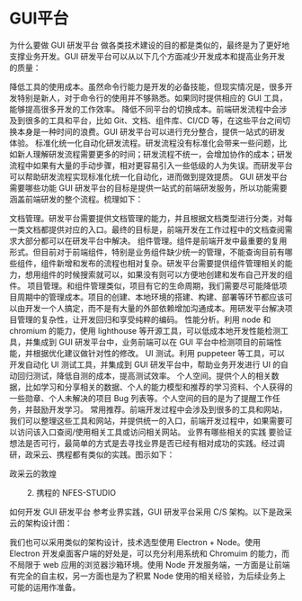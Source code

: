 # GUI平台

为什么要做 GUI 研发平台
做各类技术建设的目的都是类似的，最终是为了更好地支撑业务开发。GUI 研发平台可以从以下几个方面减少开发成本和提高业务开发的质量：

降低工具的使用成本。虽然命令行能力是开发的必备技能，但现实情况是，很多开发特别是新人，对于命令行的使用并不够熟悉。如果同时提供相应的 GUI 工具，能够提高很多开发的工作效率。
降低不同平台的切换成本。前端研发流程中会涉及到很多的工具和平台，比如 Git、文档、组件库、CI/CD 等，在这些平台之间切换本身是一种时间的浪费。GUI 研发平台可以进行充分整合，提供一站式的研发体验。
标准化统一化自动化研发流程。研发流程没有标准化会带来一些问题，比如新人理解研发流程需要更多的时间；研发流程不统一，会增加协作的成本；研发流程中如果有大量的手动步骤，相对更容易引入一些低级的人为失误。而研发平台可以帮助研发流程实现标准化统一化自动化，进而做到提效提质。
GUI 研发平台需要哪些功能
GUI 研发平台的目标是提供一站式的前端研发服务，所以功能需要涵盖前端研发的整个流程。梳理如下：


文档管理。研发平台需要提供文档管理的能力，并且根据文档类型进行分类，对每一类文档都提供对应的入口。最终的目标是，前端开发在工作过程中的文档查阅需求大部分都可以在研发平台中解决。
组件管理。组件是前端开发中最重要的复用形式。但目前对于前端组件，特别是业务组件缺少统一的管理，不能查询目前有哪些组件，组件新增和发布的流程也相对复杂。研发平台需要提供组件管理相关的能力，想用组件的时候搜索就可以，如果没有则可以方便地创建和发布自己开发的组件。
项目管理。和组件管理类似，项目有它的生命周期，我们需要尽可能降低项目周期中的管理成本。项目的创建、本地环境的搭建、构建、部署等环节都应该可以由开发一个人搞定，而不是有大量的外部依赖增加沟通成本。用研发平台解决项目管理的复杂性，让开发回归和享受纯粹的编码。
性能分析。利用 node 和 chromium 的能力，使用 lighthouse 等开源工具，可以低成本地开发性能检测工具，并集成到 GUI 研发平台中，业务前端可以在 GUI 平台中检测项目的前端性能，并根据优化建议做针对性的修改。
UI 测试。利用 puppeteer 等工具，可以开发自动化 UI 测试工具，并集成到 GUI 研发平台中，帮助业务开发进行 UI 的自动回归测试，降低自测的成本，提高测试效率。
个人空间。提供个人的相关数据，比如学习和分享相关的数据、个人的能力模型和推荐的学习资料、个人获得的一些勋章、个人未解决的项目 Bug 列表等。个人空间的目的是为了提醒工作任务，并鼓励开发学习。
常用推荐。前端开发过程中会涉及到很多的工具和网站，我们可以整理这些工具和网站，并提供统一的入口，前端开发过程中，如果需要可以访问该入口查阅/使用相关工具或访问相关网站。
业界有哪些相关的实践
要验证想法是否可行，最简单的方式是去寻找业界是否已经有相对成功的实践。经过调研，政采云、携程都有类似的实践。图示如下：

政采云的敦煌


        2. 携程的 NFES-STUDIO



如何开发 GUI 研发平台
参考业界实践，GUI 研发平台采用 C/S 架构。以下是政采云的架构设计图：





我们也可以采用类似的架构设计，技术选型使用 Electron + Node。使用 Electron 开发桌面客户端的好处是，可以充分利用系统和 Chromuim 的能力，而不局限于 web 应用的浏览器沙箱环境。使用 Node 开发服务端，一方面是让前端有完全的自主权，另一方面也是为了积累 Node 使用的相关经验，为后续业务上可能的运用作准备。